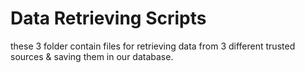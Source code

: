 # Data Retrieving Scripts


these 3 folder contain files for retrieving data from 3 different trusted sources & saving them in our database.
